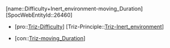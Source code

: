 ﻿---
type: TrizContradiction
aliases:
- Difficulty+Inert_environment-moving_Duration
license: CC BY-SA 4.0
copyright: https://github.com/SpocWeb
IsDeleted: false
IsReadOnly: false
Confidential: public
tags: 
- Triz/Contradiction
---
[name::Difficulty+Inert_environment-moving_Duration]
[SpocWebEntityId::26460]
+ [pro::[Triz-Difficulty](tech/Triz/Parameter/Triz-Difficulty.md)]
[Triz-Principle::[Triz-Inert_environment](tech/Triz/Principle/Triz-Inert_environment.md)]
- [con::[Triz-moving_Duration](tech/Triz/Parameter/Triz-moving_Duration.md)]

